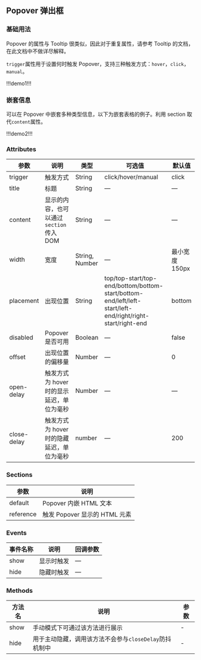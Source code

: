 ## Popover 弹出框

### 基础用法

Popover 的属性与 Tooltip 很类似，因此对于重复属性，请参考 Tooltip 的文档，在此文档中不做详尽解释。

`trigger`属性用于设置何时触发 Popover，支持三种触发方式：`hover`，`click`， `manual`。

!!!demo1!!!

### 嵌套信息

可以在 Popover 中嵌套多种类型信息，以下为嵌套表格的例子。利用 section 取代`content`属性。

!!!demo2!!!

### Attributes

| 参数        | 说明                                      | 类型           | 可选值                                                                                                    | 默认值         |
| ----------- | ----------------------------------------- | -------------- | --------------------------------------------------------------------------------------------------------- | -------------- |
| trigger     | 触发方式                                  | String         | click/hover/manual                                                                                        | click          |
| title       | 标题                                      | String         | —                                                                                                         | —              |
| content     | 显示的内容，也可以通过 `section` 传入 DOM | String         | —                                                                                                         | —              |
| width       | 宽度                                      | String, Number | —                                                                                                         | 最小宽度 150px |
| placement   | 出现位置                                  | String         | top/top-start/top-end/bottom/bottom-start/bottom-end/left/left-start/left-end/right/right-start/right-end | bottom         |
| disabled    | Popover 是否可用                          | Boolean        | —                                                                                                         | false          |
| offset      | 出现位置的偏移量                          | Number         | —                                                                                                         | 0              |
| open-delay  | 触发方式为 hover 时的显示延迟，单位为毫秒 | Number         | —                                                                                                         | —              |
| close-delay | 触发方式为 hover 时的隐藏延迟，单位为毫秒 | number         | —                                                                                                         | 200            |

### Sections

| 参数      | 说明                          |
| --------- | ----------------------------- |
| default   | Popover 内嵌 HTML 文本        |
| reference | 触发 Popover 显示的 HTML 元素 |

### Events

| 事件名称 | 说明       | 回调参数 |
| -------- | ---------- | -------- |
| show     | 显示时触发 | —        |
| hide     | 隐藏时触发 | —        |

### Methods

| 方法名 | 说明                                                   | 参数 |
| ------ | ------------------------------------------------------ | ---- |
| show   | 手动模式下可通过该方法进行展示                         | -    |
| hide   | 用于主动隐藏，调用该方法不会参与`closeDelay`防抖机制中 | -    |

